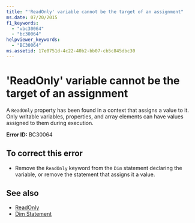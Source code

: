 ```yaml
---
title: "'ReadOnly' variable cannot be the target of an assignment"
ms.date: 07/20/2015
f1_keywords: 
  - "vbc30064"
  - "bc30064"
helpviewer_keywords: 
  - "BC30064"
ms.assetid: 17e0751d-4c22-40b2-bb07-cb5c845dbc30
---
```

# 'ReadOnly' variable cannot be the target of an assignment
A `ReadOnly` property has been found in a context that assigns a value to it. Only writable variables, properties, and array elements can have values assigned to them during execution.  
  
 **Error ID:** BC30064  
  
## To correct this error  
  
-   Remove the `ReadOnly` keyword from the `Dim` statement declaring the variable, or remove the statement that assigns it a value.  
  
## See also
- [ReadOnly](../../visual-basic/language-reference/modifiers/readonly.md)
- [Dim Statement](../../visual-basic/language-reference/statements/dim-statement.md)
